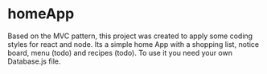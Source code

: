 # homeApp
Based on the MVC pattern, this project was created to apply some coding styles for react and node. Its a simple home App with a shopping list, notice board, menu (todo) and recipes (todo). To use it you need your own Database.js file.
